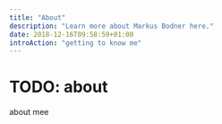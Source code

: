 ```yaml
---
title: "About"
description: "Learn more about Markus Bodner here."
date: 2018-12-16T09:58:59+01:00
introAction: "getting to know me"
---
```

# TODO: about
about mee
